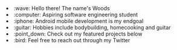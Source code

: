 <!--
**ChiefWoods/ChiefWoods** is a ✨ _special_ ✨ repository because its `README.md` (this file) appears on your GitHub profile.

Here are some ideas to get you started:

- 🔭 I’m currently working on ...
- 🌱 I’m currently learning ...
- 👯 I’m looking to collaborate on ...
- 🤔 I’m looking for help with ...
- 💬 Ask me about ...
- 📫 How to reach me: ...
- 😄 Pronouns: ...
- ⚡ Fun fact: ...
-->


<li>:wave: Hello there! The name's Woods</li>
<li>:computer: Aspiring software engineering student</li>
<li>:iphone: Android mobile development is my endgoal</li>
<li>:guitar: Hobbies include bodybuilding, homecooking and guitar</li>
<li>:point_down: Check out my featured projects below</li>
<li>:bird: Feel free to reach out through my Twitter</li>
